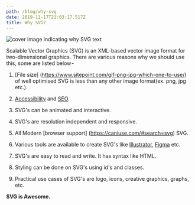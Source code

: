 ```yaml
---
path: /blog/why-svg
date: 2019-11-17T21:03:17.517Z
title: Why SVG?
---
```

![cover image indicating why SVG text](/assets/still-jpg-1000x420-.jpg)

Scalable Vector Graphics (SVG) is an XML-based vector image format for two-dimensional graphics. There are various reasons why we should use this, some are listed below - 

1. [File size] (https://www.sitepoint.com/gif-png-jpg-which-one-to-use/) of well optimised SVG is less than any other image format(ex. png, jpg etc.).

2. [Accessibility](https://simplyaccessible.com/article/7-solutions-svgs/) and [SEO](https://css-tricks.com/accessible-svgs/).

3. SVG's can be animated and interactive. 

4. SVG's are resolution independent and responsive.

5. All Modern [browser support] (https://caniuse.com/#search=svg) SVG.

6. Various tools are available to create SVG's like [Illustrator](https://www.adobe.com/in/products/illustrator/free-trial-download.html), [Figma](https://www.figma.com/) etc.

7. SVG's are easy to read and write. It has syntax like HTML. 

8. Styling can be done on SVG's using id's and classes. 

9. Practical use cases of SVG's are logo, icons, creative graphics, graphs, etc.

**SVG is Awesome.**  


